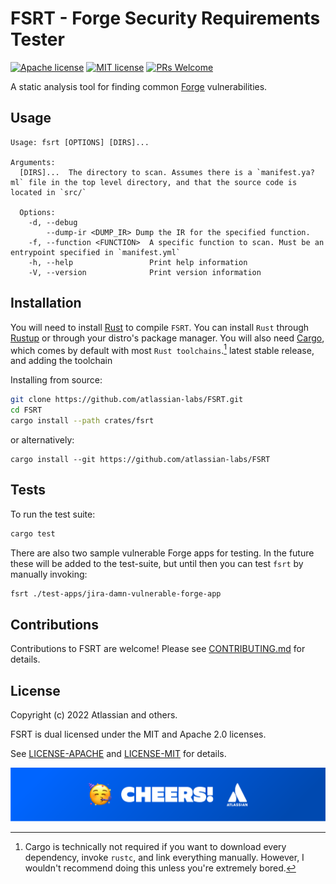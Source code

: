 # FSRT - Forge Security Requirements Tester

[![Apache license](https://img.shields.io/badge/license-Apache%202.0-blue.svg?style=flat-square)](LICENSE-APACHE) [![MIT license](https://img.shields.io/badge/license-MIT-blue.svg?style=flat-square)](LICENSE-MIT) [![PRs Welcome](https://img.shields.io/badge/PRs-welcome-brightgreen.svg?style=flat-square)](CONTRIBUTING.md)

A static analysis tool for finding common [Forge][1] vulnerabilities.

[1]: https://developer.atlassian.com/platform/forge "Forge platform"

## Usage

```text
Usage: fsrt [OPTIONS] [DIRS]...

Arguments:
  [DIRS]...  The directory to scan. Assumes there is a `manifest.ya?ml` file in the top level directory, and that the source code is located in `src/`

  Options:
    -d, --debug
        --dump-ir <DUMP_IR> Dump the IR for the specified function.
    -f, --function <FUNCTION>  A specific function to scan. Must be an entrypoint specified in `manifest.yml`
    -h, --help                 Print help information
    -V, --version              Print version information
```

## Installation

You will need to install [Rust] to compile `FSRT`. You can install `Rust` through [Rustup] or through your distro's package manager. You will also
need [Cargo], which comes by default with most `Rust toolchains`.[^1]
latest stable release, and adding the toolchain

[^1]: Cargo is technically not required if you want to download every dependency, invoke `rustc`, and link everything manually. However, I wouldn't recommend doing this unless you're extremely bored.

[Rust]: https://www.rust-lang.org/
[Rustup]: https://github.com/rust-lang/rustup "Rustup"
[Cargo]: https://github.com/rust-lang/cargo

Installing from source:

```sh
git clone https://github.com/atlassian-labs/FSRT.git
cd FSRT
cargo install --path crates/fsrt
```

or alternatively:

```text
cargo install --git https://github.com/atlassian-labs/FSRT
```

## Tests

To run the test suite:

```sh
cargo test
```

There are also two sample vulnerable Forge apps for testing. In the future these will be added to the test-suite, but
until then you can test `fsrt` by manually invoking:

```sh
fsrt ./test-apps/jira-damn-vulnerable-forge-app
```

## Contributions

Contributions to FSRT are welcome! Please see [CONTRIBUTING.md](CONTRIBUTING.md) for details.

## License

Copyright (c) 2022 Atlassian and others.

FSRT is dual licensed under the MIT and Apache 2.0 licenses.

See [LICENSE-APACHE](LICENSE-APACHE) and [LICENSE-MIT](LICENSE-MIT) for details.

[![With â¤ï¸ from Atlassian](https://raw.githubusercontent.com/atlassian-internal/oss-assets/master/banner-cheers.png)](https://www.atlassian.com)
